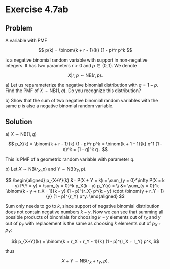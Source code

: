 # Exercise 4.7ab

## Problem

A variable with PMF

$$
p(k) = \binom{k + r - 1}{k} (1 - p)^r p^k
$$

is a negative binomial random variable with support in non-negative integers.
It has two parameters $r > 0$ and $p \in (0, 1)$. We denote

$$
X|r,p \sim \text{NB}(r, p).
$$

a) Let us reparameterize the negative binomial distribution with $q = 1 - p$.
   Find the PMF of $X \sim \text{NB}(1, q)$. Do you recognize this distribution?

b) Show that the sum of two negative binomial random variables with the same
   $p$ is also a negative binomial random variable.

## Solution

a) $X \sim \text{NB}(1, q)$

$$
p_X(k) = \binom{k + r - 1}{k} (1 - p)^r p^k =
    \binom{k + 1 - 1}{k} q^1 (1 - q)^k = (1 - q)^k q .
$$

This is PMF of a geometric random variable with parameter $q$.

b) Let $X \sim \text{NB}(r_X, p)$ and $Y \sim \text{NB}(r_Y, p)$.

$$
\begin{aligned}
    p_{X+Y}(k) &= P(X + Y = k) = \sum_{y = 0}^\infty P(X = k - y) P(Y = y) =
        \sum_{y = 0}^k p_X(k - y) p_Y(y) = \\
    &= \sum_{y = 0}^k \binom{k - y + r_X - 1}{k - y} (1 - p)^{r_X} p^{k - y}
        \cdot \binom{y + r_Y - 1}{y} (1 - p)^{r_Y} p^y.
\end{aligned}
$$

Sum only needs to go to $k$, since support of negative binomial distribution
does not contain negative numbers $k - y$. Now we can see that summing all
possible products of binomials for choosing $k - y$ elements out of $r_X$ and
$y$ out of $p_Y$ with replacement is the same as choosing $k$ elements
out of $p_X + p_Y$:

$$
p_{X+Y}(k) = \binom{k + r_X + r_Y - 1}{k} (1 - p)^{r_X + r_Y} p^k,
$$

thus

$$
X + Y \sim \text{NB}(r_X + r_Y, p).
$$
